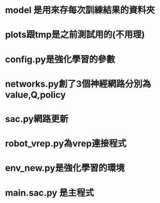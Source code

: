 # model 是用來存每次訓練結果的資料夾
# plots跟tmp是之前測試用的(不用理)
# config.py是強化學習的參數
# networks.py創了3個神經網路分別為value,Q,policy
# sac.py網路更新
# robot_vrep.py為vrep連接程式
# env_new.py是強化學習的環境
# main.sac.py 是主程式
